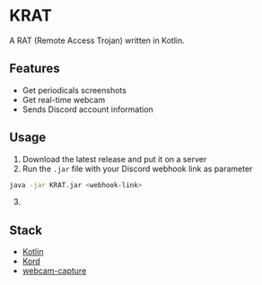 # KRAT

A RAT (Remote Access Trojan) written in Kotlin.

## Features
- Get periodicals screenshots
- Get real-time webcam
- Sends Discord account information

## Usage
1. Download the latest release and put it on a server
2. Run the `.jar` file with your Discord webhook link as parameter

```sh
java -jar KRAT.jar <webhook-link>
```
3.

## Stack
- [Kotlin](https://kotlinlang.org/)
- [Kord](https://kordlib.github.io/kord/)
- [webcam-capture](https://github.com/sarxos/webcam-capture)